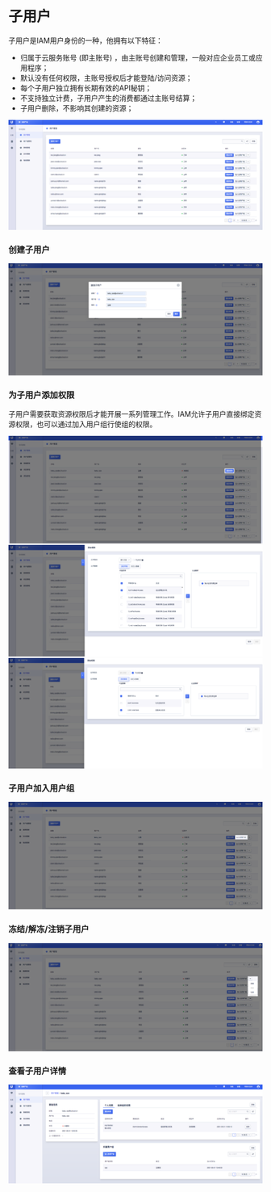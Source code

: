 

# 子用户

子用户是IAM用户身份的一种，他拥有以下特征：

- 归属于云服务账号 (即主账号) ，由主账号创建和管理，一般对应企业员工或应用程序；
- 默认没有任何权限，主账号授权后才能登陆/访问资源；
- 每个子用户独立拥有长期有效的API秘钥；
- 不支持独立计费，子用户产生的消费都通过主账号结算；
- 子用户删除，不影响其创建的资源；

![](/images/user/user_mainpage.png)


### 创建子用户

![](/images/user/user_create.png)

### 为子用户添加权限
子用户需要获取资源权限后才能开展一系列管理工作。IAM允许子用户直接绑定资源权限，也可以通过加入用户组行使组的权限。

![](/images/user/user_attach_policy.png)
![](/images/user/user_pick_a_project_policy.png)
![](/images/user/user_pick_a_global_policy.png)


### 子用户加入用户组

![](/images/user/user_join_group.png)

### 冻结/解冻/注销子用户

![](/images/user/user_freezing_delete.png)

### 查看子用户详情

![](/images/user/user_more_info.png)
